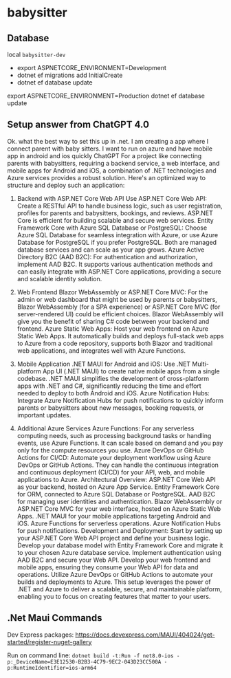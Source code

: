 # babysitter


## Database 

local `babysitter-dev` 

- export ASPNETCORE_ENVIRONMENT=Development
- dotnet ef migrations add InitialCreate
- dotnet ef database update

export ASPNETCORE_ENVIRONMENT=Production
dotnet ef database update


## Setup answer from ChatGPT 4.0

Ok. what the best way to set this up in .net. I am creating a app where I connect parent with baby sitters. I want to run on azure and have mobile app in android and ios quickly
ChatGPT
For a project like connecting parents with babysitters, requiring a backend service, a web interface, and mobile apps for Android and iOS, a combination of .NET technologies and Azure services provides a robust solution. Here's an optimized way to structure and deploy such an application:

1. Backend with ASP.NET Core Web API
Use ASP.NET Core Web API: Create a RESTful API to handle business logic, such as user registration, profiles for parents and babysitters, bookings, and reviews. ASP.NET Core is efficient for building scalable and secure web services.
Entity Framework Core with Azure SQL Database or PostgreSQL: Choose Azure SQL Database for seamless integration with Azure, or use Azure Database for PostgreSQL if you prefer PostgreSQL. Both are managed database services and can scale as your app grows.
Azure Active Directory B2C (AAD B2C): For authentication and authorization, implement AAD B2C. It supports various authentication methods and can easily integrate with ASP.NET Core applications, providing a secure and scalable identity solution.

2. Web Frontend
Blazor WebAssembly or ASP.NET Core MVC: For the admin or web dashboard that might be used by parents or babysitters, Blazor WebAssembly (for a SPA experience) or ASP.NET Core MVC (for server-rendered UI) could be efficient choices. Blazor WebAssembly will give you the benefit of sharing C# code between your backend and frontend.
Azure Static Web Apps: Host your web frontend on Azure Static Web Apps. It automatically builds and deploys full-stack web apps to Azure from a code repository, supports both Blazor and traditional web applications, and integrates well with Azure Functions.

3. Mobile Application
.NET MAUI for Android and iOS: Use .NET Multi-platform App UI (.NET MAUI) to create native mobile apps from a single codebase. .NET MAUI simplifies the development of cross-platform apps with .NET and C#, significantly reducing the time and effort needed to deploy to both Android and iOS.
Azure Notification Hubs: Integrate Azure Notification Hubs for push notifications to quickly inform parents or babysitters about new messages, booking requests, or important updates.

4. Additional Azure Services
Azure Functions: For any serverless computing needs, such as processing background tasks or handling events, use Azure Functions. It can scale based on demand and you pay only for the compute resources you use.
Azure DevOps or GitHub Actions for CI/CD: Automate your deployment workflow using Azure DevOps or GitHub Actions. They can handle the continuous integration and continuous deployment (CI/CD) for your API, web, and mobile applications to Azure.
Architectural Overview:
ASP.NET Core Web API as your backend, hosted on Azure App Service.
Entity Framework Core for ORM, connected to Azure SQL Database or PostgreSQL.
AAD B2C for managing user identities and authentication.
Blazor WebAssembly or ASP.NET Core MVC for your web interface, hosted on Azure Static Web Apps.
.NET MAUI for your mobile applications targeting Android and iOS.
Azure Functions for serverless operations.
Azure Notification Hubs for push notifications.
Development and Deployment:
Start by setting up your ASP.NET Core Web API project and define your business logic.
Develop your database model with Entity Framework Core and migrate it to your chosen Azure database service.
Implement authentication using AAD B2C and secure your Web API.
Develop your web frontend and mobile apps, ensuring they consume your Web API for data and operations.
Utilize Azure DevOps or GitHub Actions to automate your builds and deployments to Azure.
This setup leverages the power of .NET and Azure to deliver a scalable, secure, and maintainable platform, enabling you to focus on creating features that matter to your users.

## .Net Maui Commands

Dev Express packages: https://docs.devexpress.com/MAUI/404024/get-started/register-nuget-gallery

Run on command line: `dotnet build -t:Run -f net8.0-ios -p:_DeviceName=E3E12530-B2B3-4C79-9EC2-043D23CC500A -p:RuntimeIdentifier=ios-arm64`